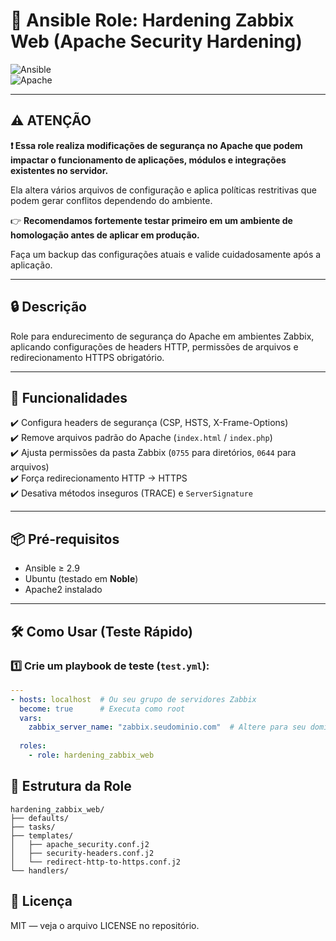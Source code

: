 # 📌 Ansible Role: Hardening Zabbix Web (Apache Security Hardening)

![Ansible](https://img.shields.io/badge/ansible-%231A1918.svg?style=flat&logo=ansible&logoColor=white)  
![Apache](https://img.shields.io/badge/apache-%23D42029.svg?style=flat&logo=apache&logoColor=white)

---

## ⚠️ ATENÇÃO

**❗ Essa role realiza modificações de segurança no Apache que podem impactar o funcionamento de aplicações, módulos e integrações existentes no servidor.**

Ela altera vários arquivos de configuração e aplica políticas restritivas que podem gerar conflitos dependendo do ambiente.

👉 **Recomendamos fortemente testar primeiro em um ambiente de homologação antes de aplicar em produção.**  

Faça um backup das configurações atuais e valide cuidadosamente após a aplicação.

---

## 🔒 Descrição

Role para endurecimento de segurança do Apache em ambientes Zabbix, aplicando configurações de headers HTTP, permissões de arquivos e redirecionamento HTTPS obrigatório.

---

## 🚀 Funcionalidades

✔️ Configura headers de segurança (CSP, HSTS, X-Frame-Options)  
✔️ Remove arquivos padrão do Apache (`index.html` / `index.php`)  
✔️ Ajusta permissões da pasta Zabbix (`0755` para diretórios, `0644` para arquivos)  
✔️ Força redirecionamento HTTP → HTTPS  
✔️ Desativa métodos inseguros (TRACE) e `ServerSignature`  

---

## 📦 Pré-requisitos

- Ansible ≥ 2.9  
- Ubuntu (testado em **Noble**)  
- Apache2 instalado  

---

## 🛠️ Como Usar (Teste Rápido)

### 1️⃣ Crie um playbook de teste (`test.yml`):

```yaml
---
- hosts: localhost  # Ou seu grupo de servidores Zabbix
  become: true      # Executa como root
  vars:
    zabbix_server_name: "zabbix.seudominio.com"  # Altere para seu domínio
  
  roles:
    - role: hardening_zabbix_web
```

## 📂 Estrutura da Role

```
hardening_zabbix_web/
├── defaults/
├── tasks/
├── templates/
│   ├── apache_security.conf.j2
│   ├── security-headers.conf.j2
│   └── redirect-http-to-https.conf.j2
└── handlers/
```

## 📄 Licença
MIT — veja o arquivo LICENSE no repositório.

